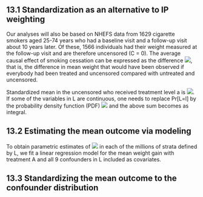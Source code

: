 ## 13.1 Standardization as an alternative to IP weighting
Our analyses will also be based on NHEFS data from 1629 cigarette smokers aged 25-74 years who had a baseline visit and a follow-up visit about 10 years later. Of these, 1566 individuals had their weight measured at the follow-up visit and are therefore uncensored (C = 0). The average causal effect of smoking cessation can be expressed as the difference <img src="https://render.githubusercontent.com/render/math?math=E[Y^{a=1, c=0}] - E[Y^{a=0, c=0}]">, that is, the difference in mean weight that would have been observed if everybody had been treated and uncensored compared with untreated and uncensored.

Standardized mean in the uncensored who received treatment level a is <img src="https://render.githubusercontent.com/render/math?math=\sum_{l}E[Y|A=a, C=0, L=l] * Pr[L=l]">. If some of the variables in L are continuous, one needs to replace Pr[L=l] by the probability density function (PDF) <img src="https://render.githubusercontent.com/render/math?math=f_{L}[l]"> and the above sum becomes as integral.

## 13.2 Estimating the mean outcome via modeling
To obtain parametric estimates of <img src="https://render.githubusercontent.com/render/math?math=E[Y|A=a, C=0, L=l] "> in each of the millions of strata defined by L, we fit a linear regression model for the mean weight gain with treatment A and all 9 confounders in L included as covariates.

## 13.3 Standardizing the mean outcome to the confounder distribution
